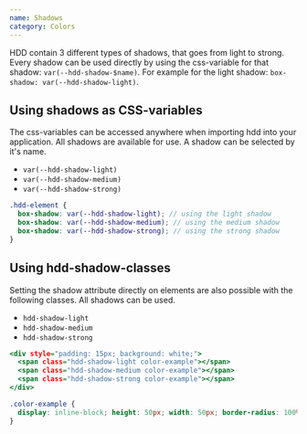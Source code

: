 ```yaml
---
name: Shadows
category: Colors
---
```


HDD contain 3 different types of shadows, that goes from light to strong. Every shadow can be used directly by using the css-variable for that shadow: `var(--hdd-shadow-$name)`. For example for the light shadow: `box-shadow: var(--hdd-shadow-light)`.

## Using shadows as CSS-variables
The css-variables can be accessed anywhere when importing hdd into your application. All shadows are available for use. A shadow can be selected by it's name.

- `var(--hdd-shadow-light)`
- `var(--hdd-shadow-medium)`
- `var(--hdd-shadow-strong)`

```scss
.hdd-element {
  box-shadow: var(--hdd-shadow-light); // using the light shadow
  box-shadow: var(--hdd-shadow-medium); // using the medium shadow
  box-shadow: var(--hdd-shadow-strong); // using the strong shadow
}
```

## Using hdd-shadow-classes
Setting the shadow attribute directly on elements are also possible with the following classes. All shadows can be used.

- `hdd-shadow-light`
- `hdd-shadow-medium`
- `hdd-shadow-strong`

```shadow-colors.html
<div style="padding: 15px; background: white;">
  <span class="hdd-shadow-light color-example"></span>
  <span class="hdd-shadow-medium color-example"></span>
  <span class="hdd-shadow-strong color-example"></span>
</div>
```

```shadow-colors.css  hidden
.color-example {
  display: inline-block; height: 50px; width: 50px; border-radius: 100%; margin: 10px;
}
```
